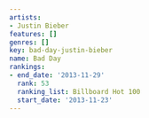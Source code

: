 ```yaml
---
artists:
- Justin Bieber
features: []
genres: []
key: bad-day-justin-bieber
name: Bad Day
rankings:
- end_date: '2013-11-29'
  rank: 53
  ranking_list: Billboard Hot 100
  start_date: '2013-11-23'
---
```


